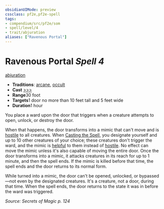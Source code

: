 ```yaml
---
obsidianUIMode: preview
cssclass: pf2e,pf2e-spell
tags:
- compendium/src/pf2e/som
- spell/level/4
- trait/abjuration
aliases: ["Ravenous Portal"]
---
```

# Ravenous Portal *Spell 4*   
[abjuration](/rules/traits/abjuration.md)  

- **Traditions**: [arcane](/rules/traits/arcane.md), [occult](/rules/traits/occult.md)
- **Cast** [>>>](/rules/core-rulebook/chapter-9-playing-the-game.md#Actions "Three-Action") 
- **Range**30 foot
- **Targets**1 door no more than 10 feet tall and 5 feet wide
- **Duration**1 hour

You place a ward upon the door that triggers when a creature attempts to open, unlock, or destroy the door.

When that happens, the door transforms into a mimic that can't move and is [hostile](/rules/conditions.md#Hostile) to all creatures. When [Casting the Spell](/rules/actions/cast-a-spell.md), you designate yourself and up to 10 other creatures of your choice; these creatures don't trigger the ward, and the mimic is [helpful](/rules/conditions.md#Helpful) to them instead of [hostile](/rules/conditions.md#Hostile). No effect can move the mimic unless it's also capable of moving the entire door. Once the door transforms into a mimic, it attacks creatures in its reach for up to 1 minute, and then the spell ends. If the mimic is killed before that time, the spell ends and the door returns to its normal form.

While turned into a mimic, the door can't be opened, unlocked, or bypassed—not even by the designated creatures. It's a creature, not a door, during that time. When the spell ends, the door returns to the state it was in before the ward was triggered.

*Source: Secrets of Magic p. 124*